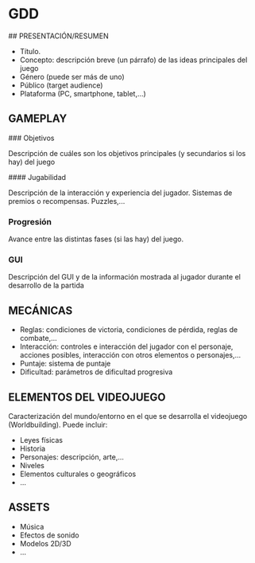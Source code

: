 # GDD

## PRESENTACIÓN/RESUMEN

- Título. 
- Concepto: descripción breve (un párrafo) de las ideas principales del juego
- Género (puede ser más de uno)
- Público (target audience)
- Plataforma (PC, smartphone, tablet,...)


## GAMEPLAY

### Objetivos

Descripción de cuáles son los objetivos principales (y secundarios si los hay) del juego

#### Jugabilidad

Descripción de la interacción y experiencia del jugador. Sistemas de premios o recompensas. Puzzles,...

### Progresión

Avance entre las distintas fases (si las hay) del juego.

### GUI

Descripción del GUI y de la información mostrada al jugador durante el desarrollo de la partida

## MECÁNICAS

- Reglas: condiciones de victoria, condiciones de pérdida, reglas de combate,...
- Interacción: controles e interacción del jugador con el personaje, acciones posibles, interacción con otros elementos o personajes,...
- Puntaje: sistema de puntaje
- Dificultad: parámetros de dificultad progresiva

## ELEMENTOS DEL VIDEOJUEGO

Caracterización del mundo/entorno en el que se desarrolla el videojuego (Worldbuilding). Puede incluir:

- Leyes físicas
- Historia
- Personajes: descripción, arte,...
- Niveles
- Elementos culturales o geográficos
- ...

## ASSETS

- Música
- Efectos de sonido
- Modelos 2D/3D
- ...